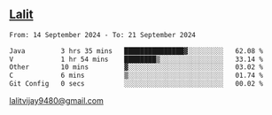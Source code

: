 ## [Lalit](https://lalit.sh)

<!--START_SECTION:waka-->

```txt
From: 14 September 2024 - To: 21 September 2024

Java         3 hrs 35 mins   ███████████████▓░░░░░░░░░   62.08 %
V            1 hr 54 mins    ████████▒░░░░░░░░░░░░░░░░   33.14 %
Other        10 mins         ▓░░░░░░░░░░░░░░░░░░░░░░░░   03.02 %
C            6 mins          ▒░░░░░░░░░░░░░░░░░░░░░░░░   01.74 %
Git Config   0 secs          ░░░░░░░░░░░░░░░░░░░░░░░░░   00.02 %
```

<!--END_SECTION:waka-->

lalitvijay9480@gmail.com

